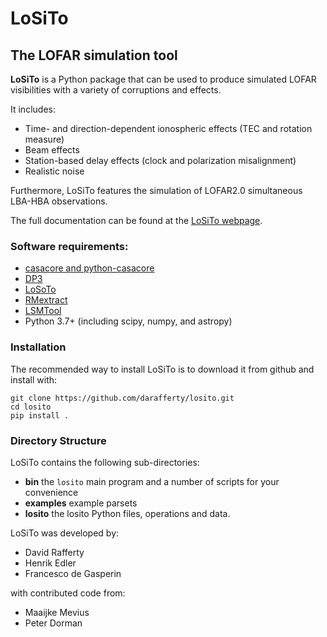 # LoSiTo
## The LOFAR simulation tool


**LoSiTo** is a Python package that can be used to produce simulated LOFAR visibilities with a variety of corruptions and effects.

It includes:
* Time- and direction-dependent ionospheric effects (TEC and rotation measure)
* Beam effects
* Station-based delay effects (clock and polarization misalignment)
* Realistic noise

Furthermore, LoSiTo features the simulation of LOFAR2.0 simultaneous LBA-HBA observations.

The full documentation can be found at the [LoSiTo webpage](https://losito.readthedocs.io/en/latest/).

### Software requirements:
* [casacore and python-casacore](https://casacore.github.io)
* [DP3](https://github.com/lofar-astron/DP3)
* [LoSoTo](https://github.com/revoltek/losoto)
* [RMextract](https://github.com/maaijke/RMextract)
* [LSMTool](https://github.com/darafferty/LSMTool)
* Python 3.7+ (including scipy, numpy, and astropy)

### Installation
The recommended way to install LoSiTo is to download it from github and install with:

```
git clone https://github.com/darafferty/losito.git
cd losito
pip install .
```

### Directory Structure
LoSiTo contains the following sub-directories:
* **bin** the ```losito``` main program and a number of scripts for your convenience
* **examples** example parsets
* **losito** the losito Python files, operations and data.

LoSiTo was developed by:
* David Rafferty
* Henrik Edler
* Francesco de Gasperin

with contributed code from:
* Maaijke Mevius
* Peter Dorman
